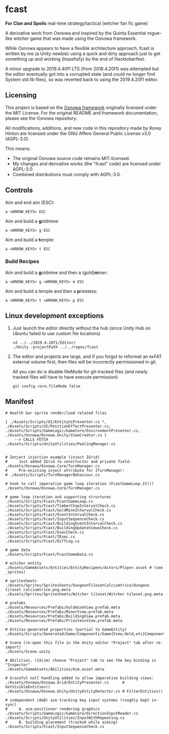 # fcast
**For Clan and Spoils** real-time strategy/tactical (witcher fan fic game)

A derivative work from Osnowa and inspired by the Quinta Essential rogue-like witcher game that was made using the Osnowa framework.

While Osnowa appears to have a flexible architecture approach, fcast is written by me (a Unity newbie) using a quick and dirty approach just to get something up and working (hopefully) by the end of Hacktoberfest.

A minor upgrade to 2019.4.40f1 LTS (from 2019.4.20f1) was attempted but the editor eventually got into a corrupted state (and could no longer find System std lib files), so was reverted back to using the 2019.4.20f1 editor.

## Licensing

This project is based on the [Osnowa framework](https://github.com/azsdaja/Osnowa) originally licensed under the MIT License. For the original README and framework documentation, please see the Osnowa repository.

All modifications, additions, and new code in this repository made by Korey Hinton are licensed under the GNU Affero General Public License v3.0 (AGPL-3.0).

This means:
- The original Osnowa source code remains MIT-licensed.
- My changes and derivative works (the "fcast" code) are licensed under AGPL-3.0.
- Combined distributions must comply with AGPL-3.0.

## Controls

Aim and end aim (ESC):

```
a <ARROW_KEYS> ESC
```

Aim and build a **g**oldmine:

```
a <ARROW_KEYS> g ESC
```

Aim and build a **t**emple:

```
a <ARROW_KEYS> t ESC
```

### Build Recipes

Aim and build a **g**oldmine and then a (gold)**m**iner:

```
a <ARROW_KEYS> g <ARROW_KEYS> m ESC
```

Aim and build a temple and then a **p**riestess:

```
a <ARROW_KEYS> t <ARROW_KEYS> p ESC
```

## Linux development exceptions

1. Just launch the editor directly without the hub (since Unity Hub on Ubuntu failed to use custom file locations)

    ```
    cd ../../2019.4.20f1/Editor/
    ./Unity -projectPath ../../repos/fcast
    ```

2. The editor and projects are large, and if you forgot to reformat an exFAT external volume first, then files will be incorrectly permissioned in git.

    All you can do is disable fileMode for git-tracked files (and newly tracked files will have to have execute permission):

    ```
    git config core.fileMode false
    ```

## Manifest

```
# Health bar sprite render/load related files

{ ./Assets/Scripts/UI/EntityUiPresenter.cs *, ./Assets/Scripts/UI/PositionEffectPresenter.cs, ./Assets/Scripts/GameLogic/GameCore/EnvironmentPresenter.cs, ./Assets/Osnowa/Osnowa.Unity/ViewCreator.cs }
    --> CALLS FETCH
./Assets/Scripts/UnityUtilities/PoolingManager.cs


# Zenject injection example (inject IGrid)
#     Just added IGrid to constructor and private field:
./Assets/Osnowa/Osnowa.Core/TurnManager.cs
#     Pre-existing inject attribute for ITurnManager:
# ./Assets/Scripts/TurnManagerBehaviour.cs

# hook to call imperative game loop iteration (FcastGameLoop.It())
./Assets/Osnowa/Osnowa.Core/TurnManager.cs

# game loop iteration and supporting structures
./Assets/Scripts/Fcast/FcastGameLoop.cs
./Assets/Scripts/Fcast/TimberChopIntervalCheck.cs
./Assets/Scripts/Fcast/GoldMineIntervalCheck.cs
./Assets/Scripts/Fcast/EventIntervalCheck.cs
./Assets/Scripts/Fcast/InputSequenceCheck.cs
./Assets/Scripts/Fcast/BuildingEventIntervalCheck.cs
./Assets/Scripts/Fcast/BuildingUpdateViewsCheck.cs
./Assets/Scripts/Fcast/ExecCheck.cs
./Assets/Scripts/Fcast/IExec.cs
./Assets/Scripts/Fcast/DiffLog.cs

# game data
./Assets/Scripts/Fcast/FcastGameData.cs

# witcher entity
./Assets/GameAssets/Entities/EntityRecipees/Actors/Player.asset # (see _sprites)

# spritesheets
./Assets/Sprites/Spritesheets/DungeonTilesetCalciumtrice/dungeon tileset calciumtrice.png.meta
./Assets/Sprites/Spritesheets/Witcher tileset/Witcher tileset.png.meta

# prefabs
./Assets/Resources/Prefabs/GoldmineView.prefab.meta
./Assets/Resources/Prefabs/MinerView.prefab.meta
./Assets/Resources/Prefabs/BuildingView.prefab.meta
./Assets/Resources/Prefabs/PriestessView.prefab.meta

# Entitas-generated properties (partial to GameEntity)
./Assets/Scripts/Generated/Game/Components/Game{View,Held,etc}Component.cs

# Scene (re-open this file in the Unity editor "Project" tab after re-import)
./Assets/Scene.unity

# Abilities, ([A]im) choose "Project" tab to see the key binding in "Inspector"
./Assets/GameAssets/Abilities/Aim.asset.meta

# Graceful null handling added to allow imperative building views:
./Assets/Osnowa/Osnowa.Grid/EntityPresenter.cs      # GetVisibleEntities()
./Assets/Osnowa/Osnowa.Unity/UnityEntityDetector.cs # FilterEntities()

# independent (A&B) aim tracking key input systems (roughly kept in-sync)
#     A. aim-positioner rendering graphics
./Assets/Scripts/GameLogic/GameCore/DirectionInputReader.cs
./Assets/Scripts/UnityUtilities/InputWithRepeating.cs
#     B. building placement (tracked while aiming)
./Assets/Scripts/Fcast/InputSequenceCheck.cs

```
